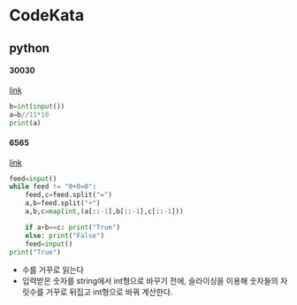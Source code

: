# CodeKata
## python
#### 30030
[link](https://www.acmicpc.net/problem/30030)
```python
b=int(input())
a=b//11*10
print(a)
```

#### 6565
[link](https://www.acmicpc.net/problem/6565)
```python
feed=input()
while feed != "0+0=0":
    feed,c=feed.split("=")
    a,b=feed.split("+")
    a,b,c=map(int,(a[::-1],b[::-1],c[::-1]))

    if a+b==c: print("True")
    else: print("False")
    feed=input()
print("True")
```
- 수를 거꾸로 읽는다
- 입력받은 숫자를 string에서 int형으로 바꾸기 전에, 슬라이싱을 이용해 숫자들의 자릿수를 거꾸로 뒤집고 int형으로 바꿔 계산한다. 